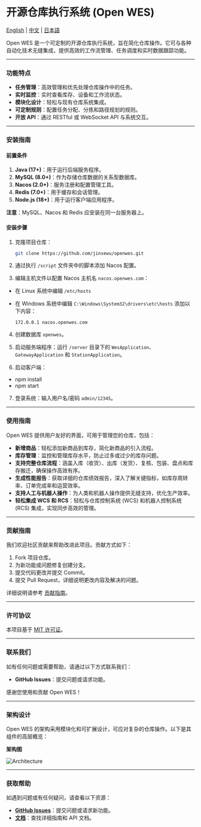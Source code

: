 # 开源仓库执行系统 (Open WES)

[English](README.md) | [中文](#README_CN.md) | [日本語](README_JP.md)

Open WES 是一个可定制的开源仓库执行系统，旨在简化仓库操作。它可与各种自动化技术无缝集成，提供高效的工作流管理、任务调度和实时数据跟踪功能。

---

### 功能特点
- **任务管理**：高效管理和优先处理仓库操作中的任务。
- **实时监控**：实时查看库存、设备和工作流状态。
- **模块化设计**：轻松与现有仓库系统集成。
- **可定制规则**：配置任务分配、分拣和路径规划的规则。
- **开放 API**：通过 RESTful 或 WebSocket API 与系统交互。

---

### 安装指南

#### 前置条件
1. **Java (17+)**：用于运行后端服务程序。
2. **MySQL (8.0+)**：作为存储仓库数据的关系型数据库。
3. **Nacos (2.0+)**：服务注册和配置管理工具。
4. **Redis (7.0+)**：用于缓存和会话管理。
5. **Node.js (18+)**：用于运行客户端应用程序。

**注意**：MySQL、Nacos 和 Redis 应安装在同一台服务器上。

#### 安装步骤
1. 克隆项目仓库：
   ```bash
   git clone https://github.com/jinsewu/openwes.git
2.  通过执行 `/script` 文件夹中的脚本添加 Nacos 配置。

3.  编辑主机文件以配置 Nacos 主机名 `nacos.openwes.com`：

  *   在 Linux 系统中编辑 `/etc/hosts`
  *   在 Windows 系统中编辑 `C:\Windows\System32\drivers\etc\hosts`
      添加以下内容：

        ``172.0.0.1 nacos.openwes.com``

4.  创建数据库 `openwes`。

5.  启动服务端程序：运行 `/server` 目录下的 `WesApplication`、`GatewayApplication` 和 `StationApplication`。

6.  启动客户端：
   * npm install
   * npm start

7.  登录系统：输入用户名/密码 `admin/12345`。

* * *

### 使用指南

Open WES 提供用户友好的界面，可用于管理您的仓库，包括：

*   **新增商品**：轻松添加新商品到库存，简化新商品的引入流程。
*   **库存管理**：监控和管理库存水平，防止过多或过少的库存问题。
*   **支持完整仓库流程**：涵盖入库（收货）、出库（发货）、复核、包装、盘点和库存搬迁，确保操作高效有序。
*   **生成性能报告**：获取详细的仓库绩效报告，深入了解关键指标，如库存周转率、订单完成率和运营效率。
*   **支持人工与机器人操作**：为人类和机器人操作提供无缝支持，优化生产效率。
*   **轻松集成 WCS 和 RCS**：轻松与仓库控制系统 (WCS) 和机器人控制系统 (RCS) 集成，实现同步高效的管理。

* * *

### 贡献指南

我们欢迎社区贡献来帮助改进此项目。贡献方式如下：

1.  Fork 项目仓库。
2.  为新功能或问题修复创建分支。
3.  提交代码更改并提交 Commit。
4.  提交 Pull Request，详细说明更改内容及解决的问题。

详细说明请参考 [贡献指南](CONTRIBUTING.md)。

* * *

### 许可协议

本项目基于 [MIT 许可证](LICENSE)。

* * *

### 联系我们

如有任何问题或需要帮助，请通过以下方式联系我们：

*   **GitHub Issues**：提交问题或请求功能。

感谢您使用和贡献 Open WES！

* * * 
### 架构设计

Open WES 的架构采用模块化和可扩展设计，可应对复杂的仓库操作。以下是其组件的高层概览：

**架构图**

![Architecture](server/doc/image/architecture.png)

* * *

### 获取帮助

如遇到问题或有任何疑问，请查看以下资源：

*   **[GitHub Issues](https://github.com/jingsewu/open-wes/issues)**：提交问题或请求新功能。
*   **[文档](./doc)**：查找详细指南和 API 文档。
